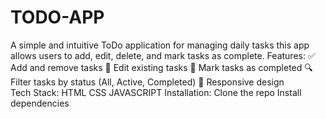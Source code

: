 # TODO-APP 
A simple and intuitive ToDo application for managing daily tasks this app allows users to add, edit, delete, and mark tasks as complete. 
Features:  ✅ Add and remove tasks 
📝 Edit existing tasks
📅 Mark tasks as completed 
🔍 Filter tasks by status (All, Active, Completed) 
📱 Responsive design  
Tech Stack:  HTML  CSS  JAVASCRIPT
Installation:  Clone the repo 
               Install dependencies  
